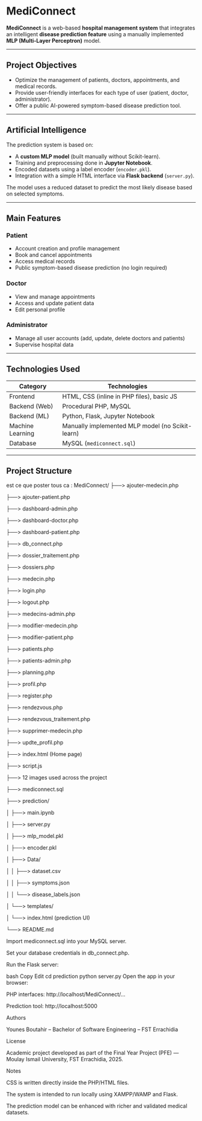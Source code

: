 #  MediConnect

**MediConnect** is a web-based **hospital management system** that integrates an intelligent **disease prediction feature** using a manually implemented **MLP (Multi-Layer Perceptron)** model.

---

##  Project Objectives

- Optimize the management of patients, doctors, appointments, and medical records.
- Provide user-friendly interfaces for each type of user (patient, doctor, administrator).
- Offer a public AI-powered symptom-based disease prediction tool.

---

##  Artificial Intelligence

The prediction system is based on:

- A **custom MLP model** (built manually without Scikit-learn).
- Training and preprocessing done in **Jupyter Notebook**.
- Encoded datasets using a label encoder (`encoder.pkl`).
- Integration with a simple HTML interface via **Flask backend** (`server.py`).

The model uses a reduced dataset to predict the most likely disease based on selected symptoms.

---

##  Main Features

### Patient
- Account creation and profile management
- Book and cancel appointments
- Access medical records
- Public symptom-based disease prediction (no login required)

###  Doctor
- View and manage appointments
- Access and update patient data
- Edit personal profile

###  Administrator
- Manage all user accounts (add, update, delete doctors and patients)
- Supervise hospital data

---

##  Technologies Used

| Category         | Technologies                                                   |
|------------------|----------------------------------------------------------------|
| Frontend         | HTML, CSS (inline in PHP files), basic JS                      |
| Backend (Web)    | Procedural PHP, MySQL                                          |
| Backend (ML)     | Python, Flask, Jupyter Notebook                                |
| Machine Learning | Manually implemented MLP model (no Scikit-learn)               |
| Database         | MySQL (`mediconnect.sql`)                                      |

---
##  Project Structure

est ce que poster tous ca : MediConnect/
├──> ajouter-medecin.php

├──> ajouter-patient.php

├──> dashboard-admin.php

├──> dashboard-doctor.php

├──> dashboard-patient.php

├──> db_connect.php

├──> dossier_traitement.php

├──> dossiers.php

├──> medecin.php

├──> login.php

├──> logout.php

├──> medecins-admin.php

├──> modifier-medecin.php

├──> modifier-patient.php

├──> patients.php

├──> patients-admin.php

├──> planning.php

├──> profil.php

├──> register.php

├──> rendezvous.php

├──> rendezvous_traitement.php

├──> supprimer-medecin.php

├──> updte_profil.php

├──> index.html (Home page)

├──> script.js

├──> 12 images used across the project

├──> mediconnect.sql

├──> prediction/

│ ├──> main.ipynb

│ ├──> server.py

│ ├──> mlp_model.pkl

│ ├──> encoder.pkl

│ ├──> Data/

│ │ ├──> dataset.csv

│ │ ├──> symptoms.json

│ │ └──> disease_labels.json

│ └──> templates/

│ └──> index.html (prediction UI)

└──> README.md


Import mediconnect.sql into your MySQL server.

Set your database credentials in db_connect.php.

Run the Flask server:

bash
Copy
Edit
cd prediction
python server.py
Open the app in your browser:

PHP interfaces: http://localhost/MediConnect/...

Prediction tool: http://localhost:5000

 Authors
 
Younes Boutahir – Bachelor of Software Engineering – FST Errachidia


 License
 
Academic project developed as part of the Final Year Project (PFE) — Moulay Ismail University, FST Errachidia, 2025.

 Notes
 
CSS is written directly inside the PHP/HTML files.

The system is intended to run locally using XAMPP/WAMP and Flask.

The prediction model can be enhanced with richer and validated medical datasets.


